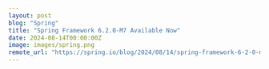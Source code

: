 ```yaml
---
layout: post
blog: "Spring"
title: "Spring Framework 6.2.0-M7 Available Now"
date: 2024-08-14T00:00:00Z
image: images/spring.png
remote_url: "https://spring.io/blog/2024/08/14/spring-framework-6-2-0-m7-available-now"
---
```

